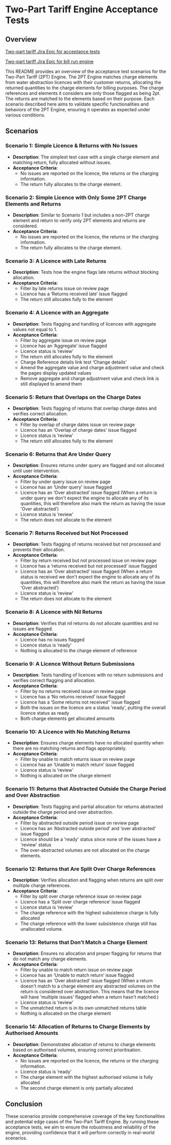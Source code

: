 # Two-Part Tariff Engine Acceptance Tests

## Overview

[Two-part tariff Jira Epic for acceptance tests](https://eaflood.atlassian.net/browse/WATER-4450)

[Two-part tariff Jira Epic for bill run engine](https://eaflood.atlassian.net/browse/WATER-4057)

This README provides an overview of the acceptance test scenarios for the Two-Part Tariff (2PT) Engine. The 2PT Engine matches charge elements from water abstraction licences with their customer returns, allocating the returned quantities to the charge elements for billing purposes. The charge references and elements it considers are only those flagged as being 2pt. The returns are matched to the elements based on their purpose. Each scenario described here aims to validate specific functionalities and behaviors of the 2PT Engine, ensuring it operates as expected under various conditions.

## Scenarios

### Scenario 1: Simple Licence & Returns with No Issues
- **Description**: The simplest test case with a single charge element and matching return, fully allocated without issues.
- **Acceptance Criteria**:
  - No issues are reported on the licence, the returns or the charging information.
  - The return fully allocates to the charge element.

### Scenario 2: Simple Licence with Only Some 2PT Charge Elements and Returns
- **Description**: Similar to Scenario 1 but includes a non-2PT charge element and return to verify only 2PT elements and returns are considered.
- **Acceptance Criteria**:
  - No issues are reported on the licence, the returns or the charging information.
  - The return fully allocates to the charge element.

### Scenario 3: A Licence with Late Returns
- **Description**: Tests how the engine flags late returns without blocking allocation.
- **Acceptance Criteria**:
  - Filter by late returns issue on review page
  - Licence has a ‘Returns received late’ issue flagged
  - The return still allocates fully to the element

### Scenario 4: A Licence with an Aggregate
- **Description**: Tests flagging and handling of licences with aggregate values not equal to 1.
- **Acceptance Criteria**:
  - Filter by aggregate issue on review page
  - Licence has an ‘Aggregate’ issue flagged
  - Licence status is ’review’
  - The return still allocates fully to the element
  - Charge Reference details link test ‘Change details’
  - Amend the aggregate value and charge adjustment value and check the pages display updated values
  - Remove aggregate and charge adjustment value and check link is still displayed to amend them

### Scenario 5: Return that Overlaps on the Charge Dates
- **Description**: Tests flagging of returns that overlap charge dates and verifies correct allocation.
- **Acceptance Criteria**:
  - Filter by overlap of charge dates issue on review page
  - Licence has an ‘Overlap of charge dates’ issue flagged
  - Licence status is ’review’
  - The return still allocates fully to the element

### Scenario 6: Returns that Are Under Query
- **Description**: Ensures returns under query are flagged and not allocated until user intervention.
- **Acceptance Criteria**:
  - Filter by under query issue on review page
  - Licence has an ‘Under query’ issue flagged
  - Licence has an ‘Over abstracted’ issue flagged (When a return is under query we don't expect the engine to allocate any of its quantities, this will therefore also mark the return as having the issue 'Over abstracted')
  - Licence status is ’review’
  - The return does not allocate to the element

### Scenario 7: Returns Received but Not Processed
- **Description**: Tests flagging of returns received but not processed and prevents their allocation.
- **Acceptance Criteria**:
  - Filter by return received but not processed issue on review page
  - Licence has a ‘returns received but not processed’ issue flagged
  - Licence has an ‘Over abstracted’ issue flagged (When a return status is received we don't expect the engine to allocate any of its quantities, this will therefore also mark the return as having the issue 'Over abstracted')
  - Licence status is ’review’
  - The return does not allocate to the element

### Scenario 8: A Licence with Nil Returns
- **Description**: Verifies that nil returns do not allocate quantities and no issues are flagged.
- **Acceptance Criteria**:
  - Licence has no issues flagged
  - Licence status is ’ready’
  - Nothing is allocated to the charge element of reference

### Scenario 9: A Licence Without Return Submissions
- **Description**: Tests handling of licences with no return submissions and verifies correct flagging and allocation.
- **Acceptance Criteria**:
  - Filter by no returns received issue on review page
  - Licence has a ‘No returns received’ issue flagged
  - Licence has a ‘Some returns not received’’ issue flagged
  - Both the issues on the licence are a status 'ready', putting the overall licence status as ready
  - Both charge elements get allocated amounts

### Scenario 10: A Licence with No Matching Returns
- **Description**: Ensures charge elements have no allocated quantity when there are no matching returns and flags appropriately.
- **Acceptance Criteria**:
  - Filter by unable to match returns issue on review page
  - Licence has an ‘Unable to match return’ issue flagged
  - Licence status is ’review’
  - Nothing is allocated on the charge element

### Scenario 11: Returns that Abstracted Outside the Charge Period and Over Abstraction
- **Description**: Tests flagging and partial allocation for returns abstracted outside the charge period and over abstraction.
- **Acceptance Criteria**:
  - Filter by abstracted outside period issue on review page
  - Licence has an ‘Abstracted outside period’ and ‘over abstracted’ issue flagged
  - Licence should be a 'ready' status since none of the issues have a 'review' status
  - The over-abstracted volumes are not allocated on the charge elements.

### Scenario 12: Returns that Are Split Over Charge References
- **Description**: Verifies allocation and flagging when returns are split over multiple charge references.
- **Acceptance Criteria**:
  - Filter by split over charge reference issue on review page
  - Licence has a ‘Split over charge reference’ issue flagged
  - Licence status is ’review’
  - The charge reference with the highest subsistence charge is fully allocated
  - The charge reference with the lower subsistence charge still has unallocated volume.

### Scenario 13: Returns that Don’t Match a Charge Element
- **Description**: Ensures no allocation and proper flagging for returns that do not match any charge elements.
- **Acceptance Criteria**:
  - Filter by unable to match return issue on review page
  - Licence has an ‘Unable to match return’ issue flagged
  - Licence has an 'Over abstracted' issue flagged (When a return doesn't match to a charge element any abstracted volumes  on the return is considered over abstraction. This means that the licence will have 'multiple issues' flagged when a return hasn't matched.)
  - Licence status is ’review’
  - The unmatched return is in its own unmatched returns table
  - Nothing is allocated on the charge element


### Scenario 14: Allocation of Returns to Charge Elements by Authorised Amounts
- **Description**: Demonstrates allocation of returns to charge elements based on authorised volumes, ensuring correct prioritisation.
- **Acceptance Criteria**:
  - No issues are reported on the licence, the returns or the charging information.
  - Licence status is ’ready’
  - The charge element with the highest authorised volume is fully allocated
  - The second charge element is only partially allocated

## Conclusion

These scenarios provide comprehensive coverage of the key functionalities and potential edge cases of the Two-Part Tariff Engine. By running these acceptance tests, we aim to ensure the robustness and reliability of the engine, providing confidence that it will perform correctly in real-world scenarios.

